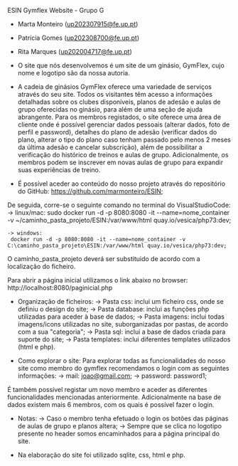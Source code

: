 ESIN
Gymflex Website - Grupo G

- Marta Monteiro (up202307915@fe.up.pt)
- Patrícia Gomes (up202308700@fe.up.pt)
- Rita Marques (up202004717@fe.up.pt)

- O site que nós desenvolvemos é um site de um ginásio, GymFlex, cujo nome e logotipo são da nossa autoria. 

- A cadeia de ginásios GymFlex oferece uma variedade de serviços através do seu site. Todos os visitantes têm acesso a informações detalhadas sobre os clubes disponíveis, planos de adesão e aulas de grupo oferecidas no ginásio, para além de uma seção de ajuda abrangente. Para os membros registados, o site oferece uma área de cliente onde é possível gerenciar dados pessoais (alterar dados, foto de perfil e password), detalhes do plano de adesão (verificar dados do plano, alterar o tipo do plano caso tenham passado pelo menos 2 meses da última adesão e cancelar subscrição), além de possibilitar a verificação do histórico de treinos e aulas de grupo. Adicionalmente, os membros podem se inscrever em novas aulas de grupo para expandir suas experiências de treino.

- É possível aceder ao conteúdo do nosso projeto através do repositório do GitHub: 
    https://github.com/marmonteiro/ESIN;

 De seguida, corre-se o seguinte comando no terminal do VisualStudioCode:
    -> linux/mac: 
     sudo docker run -d -p 8080:8080 -it --name=nome_container -v ~/caminho_pasta_projeto/ESIN:/var/www/html quay.io/vesica/php73:dev;
    
    -> windows: 
     docker run -d -p 8080:8080 -it --name=nome_container -v C:\caminho_pasta_projeto\ESIN:/var/www/html quay.io/vesica/php73:dev;

 O caminho_pasta_projeto deverá ser substituido de acordo com a localização do ficheiro.

 Para abrir a página inicial utilizamos o link abaixo no browser: 
   http://localhost:8080/paginicial.php 


- Organização de ficheiros: 
  -> Pasta css: inclui um ficheiro css, onde se definiu o design do site;
  -> Pasta database: inclui as funções php utilizadas para aceder à base de dados;
  -> Pasta imagens: inclui todas imagens/icons utilizadas no site, suborganizadas por pastas, de acordo com a sua "categoria";
  -> Pasta sql: inclui a base de dados criada para suporte do site;
  -> Pasta templates: inclui diferentes templates utilizados (html e php).

- Como explorar o site:
Para explorar todas as funcionalidades do nosso site como membro do gymflex recomendamos o login com as seguintes informações:
  -> mail: joao@gmail.com;
  -> password: password1;

É também possível registar um novo membro e aceder as diferentes funcionalidades mencionadas anteriormente. Adicionalmente na base de dados existem mais 6 membros, com os quais é possível fazer o login. 

- Notas:
  -> Caso o membro tenha efetuado o login os botões das páginas de aulas de grupo e planos altera;
  -> Sempre que se clica no logotipo presente no header somos encaminhados para a página principal do site.


- Na elaboração do site foi utilizado sqlite, css, html e php.


